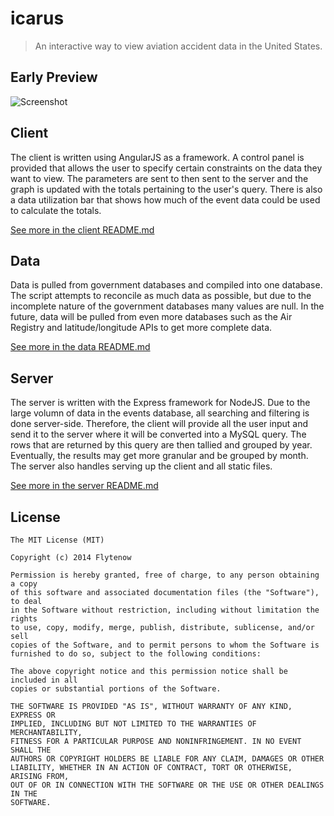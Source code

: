 # icarus

> An interactive way to view aviation accident data in the United States.

## Early Preview
![Screenshot](https://dl.dropboxusercontent.com/u/47241567/icarus-preview.png)

## Client
The client is written using AngularJS as a framework. A control panel is provided that allows the user to specify certain constraints on the data they want to view. The parameters are sent to then sent to the server and the graph is updated with the totals pertaining to the user's query. There is also a data utilization bar that shows how much of the event data could be used to calculate the totals.

[See more in the client README.md](https://github.com/flytenow/icarus/blob/master/client/README.md)

## Data
Data is pulled from government databases and compiled into one database. The script attempts to reconcile as much data as possible, but due to the incomplete nature of the government databases many values are null. In the future, data will be pulled from even more databases such as the Air Registry and latitude/longitude APIs to get more complete data.

[See more in the data README.md](https://github.com/flytenow/icarus/blob/master/data/README.md)


## Server
The server is written with the Express framework for NodeJS. Due to the large volumn of data in the events database, all searching and filtering is done server-side. Therefore, the client will provide all the user input and send it to the server where it will be converted into a MySQL query. The rows that are returned by this query are then tallied and grouped by year. Eventually, the results may get more granular and be grouped by month. The server also handles serving up the client and all static files.

[See more in the server README.md](https://github.com/flytenow/icarus/blob/master/server/README.md)

## License
```
The MIT License (MIT)

Copyright (c) 2014 Flytenow

Permission is hereby granted, free of charge, to any person obtaining a copy
of this software and associated documentation files (the "Software"), to deal
in the Software without restriction, including without limitation the rights
to use, copy, modify, merge, publish, distribute, sublicense, and/or sell
copies of the Software, and to permit persons to whom the Software is
furnished to do so, subject to the following conditions:

The above copyright notice and this permission notice shall be included in all
copies or substantial portions of the Software.

THE SOFTWARE IS PROVIDED "AS IS", WITHOUT WARRANTY OF ANY KIND, EXPRESS OR
IMPLIED, INCLUDING BUT NOT LIMITED TO THE WARRANTIES OF MERCHANTABILITY,
FITNESS FOR A PARTICULAR PURPOSE AND NONINFRINGEMENT. IN NO EVENT SHALL THE
AUTHORS OR COPYRIGHT HOLDERS BE LIABLE FOR ANY CLAIM, DAMAGES OR OTHER
LIABILITY, WHETHER IN AN ACTION OF CONTRACT, TORT OR OTHERWISE, ARISING FROM,
OUT OF OR IN CONNECTION WITH THE SOFTWARE OR THE USE OR OTHER DEALINGS IN THE
SOFTWARE.
```

